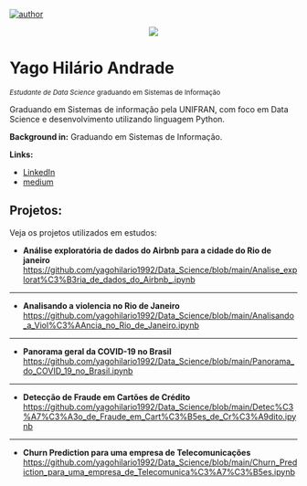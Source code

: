 [![author](https://img.shields.io/badge/linkedin-yago-blue.svg)](https://www.linkedin.com/in/yago-hil%C3%A1rio-8815441a6/) 

<p align="center">
  <img src="Yago Hilário Andrade.png" >
</p>

# Yago Hilário Andrade
<sub>*Estudante de Data Science* graduando em Sistemas de Informação</sub>

Graduando em Sistemas de informação pela UNIFRAN, com foco em Data Science e desenvolvimento utilizando linguagem Python. 

**Background in:** Graduando em Sistemas de Informação.

**Links:**
* [LinkedIn](https://www.linkedin.com/in/yago-hil%C3%A1rio-8815441a6/)
* [medium](https://yago-andrade-hilario.medium.com/)


## Projetos:
Veja os projetos utilizados em estudos:

* **Análise exploratória de dados do Airbnb para a cidade do Rio de janeiro** https://github.com/yagohilario1992/Data_Science/blob/main/Analise_explorat%C3%B3ria_de_dados_do_Airbnb_.ipynb

---

* **Analisando a violencia no Rio de Janeiro**
https://github.com/yagohilario1992/Data_Science/blob/main/Analisando_a_Viol%C3%AAncia_no_Rio_de_Janeiro.ipynb

---

* **Panorama geral da COVID-19 no Brasil**
https://github.com/yagohilario1992/Data_Science/blob/main/Panorama_do_COVID_19_no_Brasil.ipynb

---

* **Detecção de Fraude em Cartões de Crédito**
https://github.com/yagohilario1992/Data_Science/blob/main/Detec%C3%A7%C3%A3o_de_Fraude_em_Cart%C3%B5es_de_Cr%C3%A9dito.ipynb

---

* **Churn Prediction para uma empresa de Telecomunicações**
https://github.com/yagohilario1992/Data_Science/blob/main/Churn_Prediction_para_uma_empresa_de_Telecomunica%C3%A7%C3%B5es.ipynb
